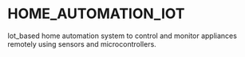 # HOME_AUTOMATION_IOT
Iot_based home automation system to control and monitor appliances remotely using sensors and microcontrollers.
